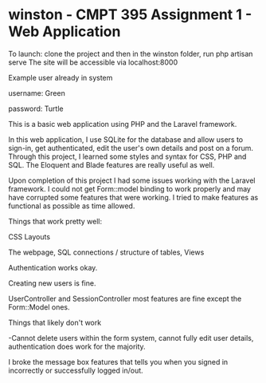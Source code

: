 # winston - CMPT 395 Assignment 1 - Web Application

To launch: clone the project and then in the winston folder, run php artisan serve
The site will be accessible via localhost:8000

Example user already in system

username: Green

password: Turtle


This is a basic web application using PHP and the Laravel framework.

In this web application, I use SQLite for the database and allow users to sign-in, get authenticated, edit the user's own details and post on a forum. Through this project, I learned some styles and syntax for CSS, PHP and SQL. The Eloquent and Blade features are really useful as well.

Upon completion of this project I had some issues working with the Laravel framework. I could not get Form::model binding to work properly and may have corrupted some features that were working. I tried to make features as functional as possible as time allowed.

Things that work pretty well:

CSS Layouts

The webpage, SQL connections / structure of tables, Views

Authentication works okay.

Creating new users is fine.

UserController and SessionController most features are fine except the Form::Model ones.


Things that likely don't work

-Cannot delete users within the form system, cannot fully edit user details, authentication does work for the majority.

I broke the message box features that tells you when you signed in incorrectly or successfully logged in/out.
